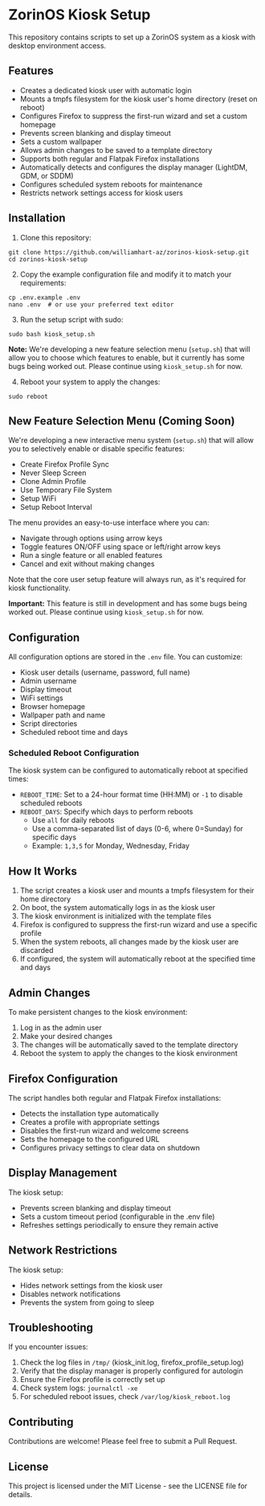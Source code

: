# ZorinOS Kiosk Setup

This repository contains scripts to set up a ZorinOS system as a kiosk with desktop environment access.

## Features

- Creates a dedicated kiosk user with automatic login
- Mounts a tmpfs filesystem for the kiosk user's home directory (reset on reboot)
- Configures Firefox to suppress the first-run wizard and set a custom homepage
- Prevents screen blanking and display timeout
- Sets a custom wallpaper
- Allows admin changes to be saved to a template directory
- Supports both regular and Flatpak Firefox installations
- Automatically detects and configures the display manager (LightDM, GDM, or SDDM)
- Configures scheduled system reboots for maintenance
- Restricts network settings access for kiosk users

## Installation

1. Clone this repository:
```
git clone https://github.com/williamhart-az/zorinos-kiosk-setup.git
cd zorinos-kiosk-setup
```

2. Copy the example configuration file and modify it to match your requirements:
```
cp .env.example .env
nano .env  # or use your preferred text editor
```

3. Run the setup script with sudo:
```
sudo bash kiosk_setup.sh
```

**Note:** We're developing a new feature selection menu (`setup.sh`) that will allow you to choose which features to enable, but it currently has some bugs being worked out. Please continue using `kiosk_setup.sh` for now.

4. Reboot your system to apply the changes:
```
sudo reboot
```

## New Feature Selection Menu (Coming Soon)

We're developing a new interactive menu system (`setup.sh`) that will allow you to selectively enable or disable specific features:

- Create Firefox Profile Sync
- Never Sleep Screen
- Clone Admin Profile
- Use Temporary File System
- Setup WiFi
- Setup Reboot Interval

The menu provides an easy-to-use interface where you can:
- Navigate through options using arrow keys
- Toggle features ON/OFF using space or left/right arrow keys
- Run a single feature or all enabled features
- Cancel and exit without making changes

Note that the core user setup feature will always run, as it's required for kiosk functionality.

**Important:** This feature is still in development and has some bugs being worked out. Please continue using `kiosk_setup.sh` for now.

## Configuration

All configuration options are stored in the `.env` file. You can customize:

- Kiosk user details (username, password, full name)
- Admin username
- Display timeout
- WiFi settings
- Browser homepage
- Wallpaper path and name
- Script directories
- Scheduled reboot time and days

### Scheduled Reboot Configuration

The kiosk system can be configured to automatically reboot at specified times:

- `REBOOT_TIME`: Set to a 24-hour format time (HH:MM) or `-1` to disable scheduled reboots
- `REBOOT_DAYS`: Specify which days to perform reboots
  - Use `all` for daily reboots
  - Use a comma-separated list of days (0-6, where 0=Sunday) for specific days
  - Example: `1,3,5` for Monday, Wednesday, Friday

## How It Works

1. The script creates a kiosk user and mounts a tmpfs filesystem for their home directory
2. On boot, the system automatically logs in as the kiosk user
3. The kiosk environment is initialized with the template files
4. Firefox is configured to suppress the first-run wizard and use a specific profile
5. When the system reboots, all changes made by the kiosk user are discarded
6. If configured, the system will automatically reboot at the specified time and days

## Admin Changes

To make persistent changes to the kiosk environment:

1. Log in as the admin user
2. Make your desired changes
3. The changes will be automatically saved to the template directory
4. Reboot the system to apply the changes to the kiosk environment

## Firefox Configuration

The script handles both regular and Flatpak Firefox installations:

- Detects the installation type automatically
- Creates a profile with appropriate settings
- Disables the first-run wizard and welcome screens
- Sets the homepage to the configured URL
- Configures privacy settings to clear data on shutdown

## Display Management

The kiosk setup:

- Prevents screen blanking and display timeout
- Sets a custom timeout period (configurable in the .env file)
- Refreshes settings periodically to ensure they remain active

## Network Restrictions

The kiosk setup:

- Hides network settings from the kiosk user
- Disables network notifications
- Prevents the system from going to sleep

## Troubleshooting

If you encounter issues:

1. Check the log files in `/tmp/` (kiosk_init.log, firefox_profile_setup.log)
2. Verify that the display manager is properly configured for autologin
3. Ensure the Firefox profile is correctly set up
4. Check system logs: `journalctl -xe`
5. For scheduled reboot issues, check `/var/log/kiosk_reboot.log`

## Contributing

Contributions are welcome! Please feel free to submit a Pull Request.

## License

This project is licensed under the MIT License - see the LICENSE file for details.